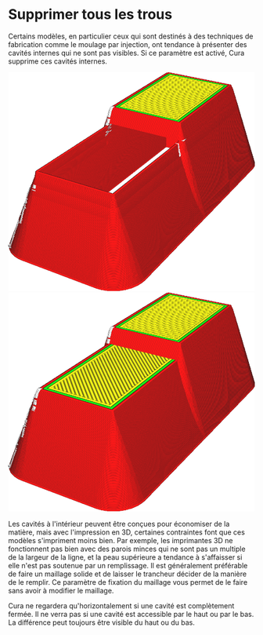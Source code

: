Supprimer tous les trous
===

Certains modèles, en particulier ceux qui sont destinés à des techniques de fabrication comme le moulage par injection, ont tendance à présenter des cavités internes qui ne sont pas visibles. Si ce paramètre est activé, Cura supprime ces cavités internes.

![Ce modèle a un trou au centre](../../../articles/images/meshfix_union_all_remove_holes_disabled.png)
![Avec ce paramètre activé, le trou est supprimé](../../../articles/images/meshfix_union_all_remove_holes_enabled.png)

Les cavités à l'intérieur peuvent être conçues pour économiser de la matière, mais avec l'impression en 3D, certaines contraintes font que ces modèles s'impriment moins bien. Par exemple, les imprimantes 3D ne fonctionnent pas bien avec des parois minces qui ne sont pas un multiple de la largeur de la ligne, et la peau supérieure a tendance à s'affaisser si elle n'est pas soutenue par un remplissage. Il est généralement préférable de faire un maillage solide et de laisser le trancheur décider de la manière de le remplir. Ce paramètre de fixation du maillage vous permet de le faire sans avoir à modifier le maillage.

Cura ne regardera qu'horizontalement si une cavité est complètement fermée. Il ne verra pas si une cavité est accessible par le haut ou par le bas. La différence peut toujours être visible du haut ou du bas.
